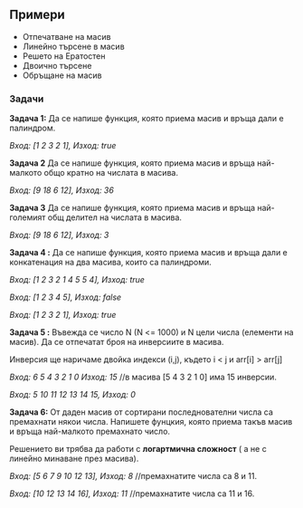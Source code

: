 ## Примери

 - Отпечатване на масив
 - Линейно търсене в масив
 -  Решето на Ератостен
 - Двоично търсене
 - Обръщане на масив

<h3>Задачи</h3>

**Задача 1:** Да се напише функция, която приема масив и връща дали е палиндром.

*Вход: [1 2 3 2 1], Изход: true*

**Задача 2** Да се напише функция, която приема масив и връща най-малкото общо кратно на числата в масива.

*Вход: [9 18 6 12], Изход: 36*


**Задача 3** Да се напише функция, която приема масив и връща най-големият общ делител на числата в масива.

*Вход: [9 18 6 12], Изход: 3*

**Задача 4 :** Да се напише функция, която приема масив и връща дали е конкатенация на два масива, които са палиндроми.

*Вход: [1 2 3 2 1 4 5 5 4], Изход: true*

*Вход: [1 2 3 4 5], Изход: false*

*Вход: [1 2 3 2 1], Изход: true*


**Задача 5 :** Въвежда се число N (N <= 1000) и N цели числа (елементи на масив).
Да се отпечатат броя на инверсиите в масива.

Инверсия ще наричаме двойка индекси (i,j), където i < j  и arr[i] > arr[j]

*Вход: 6 5 4 3 2 1 0  Изход: 15* //в масива [5 4 3 2 1 0]  има 15 инверсии.

*Вход: 5 10 11 12 13 14 15, Изход: 0*


**Задача 6:** 
От даден масив от  сортирани последнователни числа са премахнати някои числа.
Напишете фунцкия, която приема такъв масив и връща най-малкото премахнато число.

Решението ви трябва да работи с **логартмична сложност** ( а не с линейно минаване през масива). 

*Вход: [5 6 7 9 10 12 13], Изход: 8* //премахнатите числа са 8 и 11.

*Вход: [10 12 13 14 16], Изход: 11* //премахнатите числа са 11 и 16.
